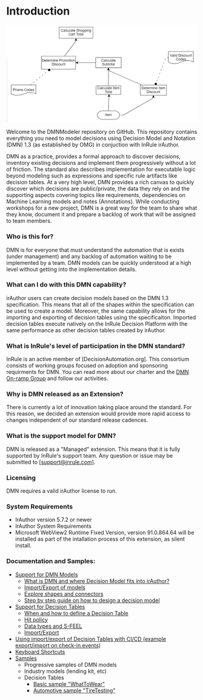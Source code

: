 # Introduction

![InRule DMN Step By Step Guide Step 2](/images/InRuleDMN_Model_Step2.PNG)

Welcome to the DMNModeler repository on GitHub.  This repository contains everything you need to model decisions using Decision Model and Notation (DMN) 1.3 (as established by OMG) in conjuction with InRule irAuthor.

DMN as a practice, provides a formal approach to discover decisions, inventory existing decisions and implement them progressively without a lot of friction.  The standard also describes implementation for executable logic beyond modeling such as expressions and specific rule artifacts like decision tables.  At a very high level, DMN provides a rich canvas to quickly discover which decisions are public/private, the data they rely on and the supporting aspects covering topics like requirements, dependencies on Machine Learning models and notes (Annotations).  While conducting workshops for a new project, DMN is a great way for the team to share what they know, document it and prepare a backlog of work that will be assigned to team members.

### Who is this for?
DMN is for everyone that must understand the automation that is exists (under management) and any backlog of automation waiting to be implemented by a team.  DMN models can be quickly understood at a high level without getting into the implementation details.  

### What can I do with this DMN capability?
irAuthor users can create decision models based on the DMN 1.3 specification.  This means that all of the shapes within the specification can be used to create a model.  Moreover, the same capability allows for the importing and exporting of decision tables using the specificaiton.  Imported decision tables execute natively on the InRule Decision Platform with the same performance as other decision tables created by irAuthor.

### What is InRule's level of participation in the DMN standard?
InRule is an active member of [DecisionAutomation.org].  This consortium consists of working groups focused on adoption and sponsoring requirments for DMN.  You can read more about our charter and the [DMN On-ramp Group](https://www.decisionautomation.org/dmn-on-ramp-group) and follow our activities.

### Why is DMN released as an Extension?
There is currently a lot of innovation taking place around the standard.  For this reason, we decided an extension would provide more rapid access to changes independent of our standard release cadences.  

### What is the support model for DMN?
DMN is released as a "Managed" extension.  This means that it is fully supported by InRule's support team.  Any question or issue may be submitted to [support@inrule.com].

### Licensing
DMN requires a valid irAuthor license to run.

### System Requirements
* IrAuthor version 5.7.2 or newer
* IrAuthor System Requirements
* Microsoft WebView2 Runtime Fixed Version, version 91.0.864.64 will be installed as part of the intallation process of this extension, as silent install.  

### Documentation and Samples:

- [Support for DMN Models](/doc/DMNModels.md)
   * [What is DMN and where Decision Model fits into irAuthor?](/doc/DMNModels.md)
   * [Import/Export of models](/doc/DMNModels.md#importexport-of-models)
   * [Explore shapes and connectors](/doc/DMNModels.md#explore-shapes-and-connectors)
   * [Step by step guide on how to design a decision model](/doc/DMNModels.md#step-by-step-guide-on-how-to-design-a-decision-model)
- [Support for Decision Tables](/doc/DecisionTables.md)
   * [When and how to define a Decision Table](/doc/DecisionTables.md#when-and-how-to-define-a-decision-tables)
   * [Hit policy](/doc/DecisionTables.md#hit-policy)
   * [Data types and S-FEEL](/doc/DecisionTables.md#data-types-and-s-feel)
   * [Import/Export](/doc/DecisionTables.md#importexport)
- [Using import/export of Decision Tables with CI/CD (example export/import on check-in events)]()
- [Keyboard Shortcuts](/doc/KeyboardShortcuts.md)
- [Samples](/samples/)
    * Progressive samples of DMN models
    * Industry models (lending kit, etc)
    * Decision Tables
      * [Basic sample "WhatToWear"](/samples/InRuleDMN_SampleDecisionTable_WhatToWear.dmn)
      * [Automotive sample "TireTesting"](/samples/InRuleDMN_SampleDecisionTable_TireTesting.dmn)

